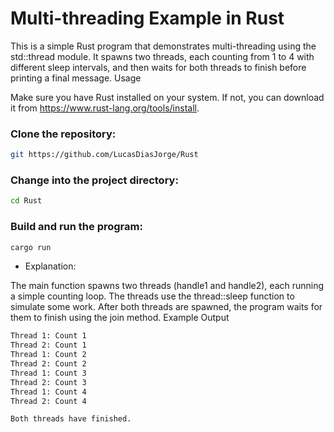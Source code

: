 # Multi-threading Example in Rust

This is a simple Rust program that demonstrates multi-threading using the std::thread module. It spawns two threads, each counting from 1 to 4 with different sleep intervals, and then waits for both threads to finish before printing a final message.
Usage

Make sure you have Rust installed on your system. If not, you can download it from https://www.rust-lang.org/tools/install.

### Clone the repository:

```bash
git https://github.com/LucasDiasJorge/Rust
```

### Change into the project directory:

```bash
cd Rust
```

### Build and run the program:

```bash
cargo run
```

- Explanation:

The main function spawns two threads (handle1 and handle2), each running a simple counting loop. The threads use the thread::sleep function to simulate some work. After both threads are spawned, the program waits for them to finish using the join method.
Example Output

```bash
Thread 1: Count 1
Thread 2: Count 1
Thread 1: Count 2
Thread 2: Count 2
Thread 1: Count 3
Thread 2: Count 3
Thread 1: Count 4
Thread 2: Count 4

Both threads have finished.
```